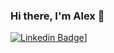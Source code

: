 ### Hi there, I'm Alex 👋

[![Linkedin Badge](https://i.stack.imgur.com/gVE0j.png)](https://www.linkedin.com/in/alex-evers)]
